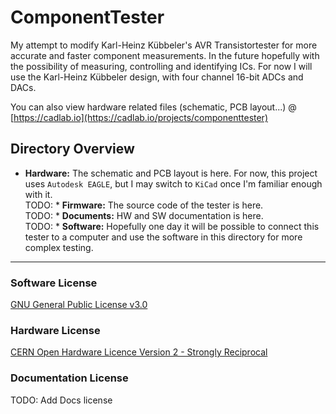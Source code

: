 # ComponentTester

My attempt to modify Karl-Heinz Kübbeler's AVR Transistortester for more accurate and faster component measurements. In the future hopefully with the possibility of measuring, controlling and identifying ICs. For now I will use the Karl-Heinz Kübbeler design, with four channel 16-bit ADCs and DACs.

You can also view hardware related files (schematic, PCB layout...) @ [https://cadlab.io](https://cadlab.io/projects/componenttester)

## Directory Overview

* __Hardware:__ The schematic and PCB layout is here. For now, this project uses `Autodesk EAGLE`, but I may switch to `KiCad` once I'm familiar enough with it.  
TODO: * __Firmware:__ The source code of the tester is here.  
TODO: * __Documents:__ HW and SW documentation is here.  
TODO: * __Software:__ Hopefully one day it will be possible to connect this tester to a computer and use the software in this directory for more complex testing.  

---

### Software License
[GNU General Public License v3.0](https://github.com/Just-Danuse/ComponentTester/blob/main/LICENSE)

### Hardware License
[CERN Open Hardware Licence Version 2 - Strongly Reciprocal](https://github.com/Just-Danuse/ComponentTester/blob/main/LICENSE_HARDWARE)

### Documentation License
TODO: Add Docs license
